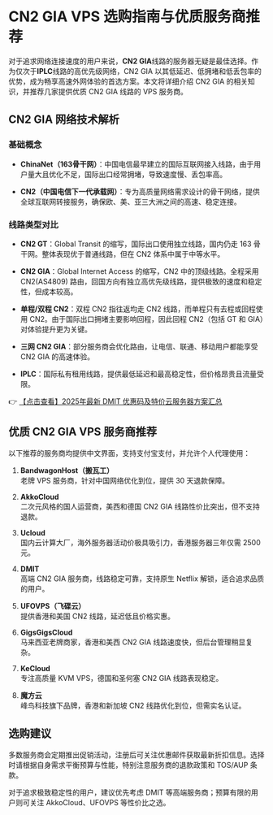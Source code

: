 # CN2 GIA VPS 选购指南与优质服务商推荐

对于追求网络连接速度的用户来说，**CN2 GIA**线路的服务器无疑是最佳选择。作为仅次于**IPLC**线路的高优先级网络，CN2 GIA 以其低延迟、低拥堵和低丢包率的优势，成为畅享高速外网体验的首选方案。本文将详细介绍 CN2 GIA 的相关知识，并推荐几家提供优质 CN2 GIA 线路的 VPS 服务商。

## CN2 GIA 网络技术解析

### 基础概念

- **ChinaNet（163骨干网）**：中国电信最早建立的国际互联网接入线路，由于用户量大且优化不足，国际出口经常拥堵，导致速度慢、丢包率高。

- **CN2（中国电信下一代承载网）**：专为高质量网络需求设计的骨干网络，提供全球互联网转接服务，确保欧、美、亚三大洲之间的高速、稳定连接。

### 线路类型对比

- **CN2 GT**：Global Transit 的缩写，国际出口使用独立线路，国内仍走 163 骨干网。整体表现优于普通线路，但在 CN2 体系中属于中等水平。

- **CN2 GIA**：Global Internet Access 的缩写，CN2 中的顶级线路。全程采用 CN2(AS4809) 路由，回国方向有独立高优先级线路，提供极致的速度和稳定性，但成本较高。

- **单程/双程 CN2**：双程 CN2 指往返均走 CN2 线路，而单程只有去程或回程使用 CN2。由于国际出口拥堵主要影响回程，因此回程 CN2（包括 GT 和 GIA）对体验提升更为关键。

- **三网 CN2 GIA**：部分服务商会优化路由，让电信、联通、移动用户都能享受 CN2 GIA 的高速体验。

- **IPLC**：国际私有租用线路，提供最低延迟和最高稳定性，但价格昂贵且流量受限。

👉 [【点击查看】2025年最新 DMIT 优惠码及特价云服务器方案汇总](https://bit.ly/dmit_coupon)

## 优质 CN2 GIA VPS 服务商推荐

以下推荐的服务商均提供中文界面，支持支付宝支付，并允许个人代理使用：

1. **BandwagonHost（搬瓦工）**  
   老牌 VPS 服务商，针对中国网络优化到位，提供 30 天退款保障。

2. **AkkoCloud**  
   二次元风格的国人运营商，美西和德国 CN2 GIA 线路性价比突出，但不支持退款。

3. **Ucloud**  
   国内云计算大厂，海外服务器活动价极具吸引力，香港服务器三年仅需 2500 元。

4. **DMIT**  
   高端 CN2 GIA 服务商，线路稳定可靠，支持原生 Netflix 解锁，适合追求品质的用户。

5. **UFOVPS（飞碟云）**  
   提供香港和美国 CN2 线路，延迟低且价格实惠。

6. **GigsGigsCloud**  
   马来西亚老牌商家，香港和美西 CN2 GIA 线路速度快，但后台管理稍显复杂。

7. **KeCloud**  
   专注高质量 KVM VPS，德国和圣何塞 CN2 GIA 线路表现稳定。

8. **魔方云**  
   峰鸟科技旗下品牌，香港和新加坡 CN2 线路优化到位，但需实名认证。

## 选购建议

多数服务商会定期推出促销活动，注册后可关注优惠邮件获取最新折扣信息。选择时请根据自身需求平衡预算与性能，特别注意服务商的退款政策和 TOS/AUP 条款。

对于追求极致稳定性的用户，建议优先考虑 DMIT 等高端服务商；预算有限的用户则可关注 AkkoCloud、UFOVPS 等性价比之选。